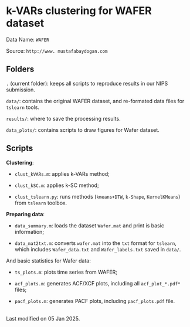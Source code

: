 # k-VARs clustering for WAFER dataset

Data Name: `WAFER`

Source: `http://www. mustafabaydogan.com`

## Folders

`.` (current folder): keeps all scripts to reproduce results in our NIPS submission.

`data/`: contains the original WAFER dataset, and re-formated data files for `tslearn` tools.

`results/`: where to save the processing results.

`data_plots/`: contains scripts to draw figures for Wafer dataset.

## Scripts

**Clustering**:

- `clust_kVARs.m`: applies k-VARs method;

- `clust_kSC.m`: applies k-SC method;

- `clust_tslearn.py`: runs methods (`kmeans+DTW`, `k-Shape`, `KernelKMeans`) from `tslearn` toolbox.

**Preparing data**:

- `data_summary.m`: loads the dataset `Wafer.mat` and print is basic information;

- `data_mat2txt.m`: converts `wafer.mat` into the `txt` format for `tslearn`, which includes `Wafer_data.txt` and `Wafer_labels.txt` saved in `data/`.

And basic statistics for Wafer data:

- `ts_plots.m`: plots time series from WAFER;

- `acf_plots.m`: generates ACF/XCF plots, including all `acf_plot_*.pdf*` files;

- `pacf_plots.m`: generates PACF plots, including `pacf_plots.pdf` file.


<br/>Last modified on 05 Jan 2025.
